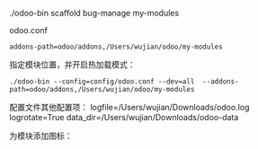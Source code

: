 ./odoo-bin scaffold bug-manage my-modules


odoo.conf
```
addons-path=odoo/addons,/Users/wujian/odoo/my-modules
```



指定模块位置，并开启热加载模式：
```
./odoo-bin --config=config/odoo.conf --dev=all  --addons-path=odoo/addons,/Users/wujian/odoo/my-modules
```


配置文件其他配置项：
logfile=/Users/wujian/Downloads/odoo.log
logrotate=True
data_dir=/Users/wujian/Downloads/odoo-data



为模块添加图标：



















